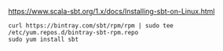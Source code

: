 https://www.scala-sbt.org/1.x/docs/Installing-sbt-on-Linux.html

```
curl https://bintray.com/sbt/rpm/rpm | sudo tee /etc/yum.repos.d/bintray-sbt-rpm.repo
sudo yum install sbt
```
